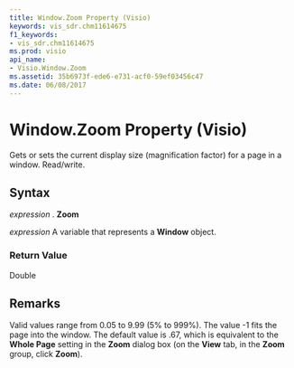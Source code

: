 ```yaml
---
title: Window.Zoom Property (Visio)
keywords: vis_sdr.chm11614675
f1_keywords:
- vis_sdr.chm11614675
ms.prod: visio
api_name:
- Visio.Window.Zoom
ms.assetid: 35b6973f-ede6-e731-acf0-59ef03456c47
ms.date: 06/08/2017
---
```



# Window.Zoom Property (Visio)

Gets or sets the current display size (magnification factor) for a page in a window. Read/write.


## Syntax

 _expression_ . **Zoom**

 _expression_ A variable that represents a **Window** object.


### Return Value

Double


## Remarks

Valid values range from 0.05 to 9.99 (5% to 999%). The value -1 fits the page into the window. The default value is .67, which is equivalent to the **Whole Page** setting in the **Zoom** dialog box (on the **View** tab, in the **Zoom** group, click **Zoom**).


